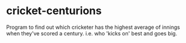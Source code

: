 # cricket-centurions
Program to find out which cricketer has the highest average of innings when they've scored a century. i.e. who 'kicks on' best and goes big.
